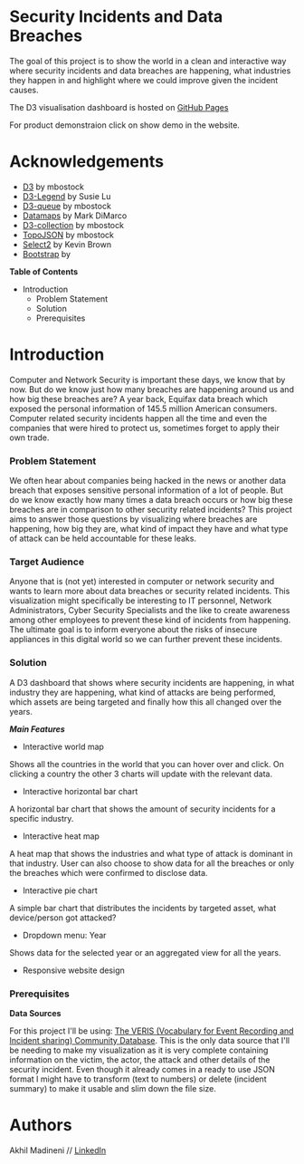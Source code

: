 # Security Incidents and Data Breaches
The goal of this project is to show the world in a clean and interactive way where security incidents and data breaches are happening, what industries they happen in and highlight where we could improve given the incident causes.

The D3 visualisation dashboard is hosted on [GitHub Pages](https://akhilmadineni.github.io/)

For product demonstraion click on show demo in the website.

# Acknowledgements 
- [D3](https://d3js.org/) by mbostock
- [D3-Legend](https://d3-legend.susielu.com/) by Susie Lu
- [D3-queue](https://github.com/d3/d3-queue) by mbostock
- [Datamaps](http://datamaps.github.io/) by Mark DiMarco
- [D3-collection](https://github.com/d3/d3-collection) by mbostock
- [TopoJSON](https://github.com/topojson/topojson) by mbostock
- [Select2](https://select2.org/) by Kevin Brown
- [Bootstrap](https://getbootstrap.com/) by 

**Table of Contents**
- Introduction
  - Problem Statement
  - Solution
  - Prerequisites

# Introduction
Computer and Network Security is important these days, we know that by now. But do we know just how many breaches are happening around
us and how big these breaches are? A year back, Equifax data breach which exposed the personal information of 145.5 million American
consumers. Computer related security incidents happen all the time and even the companies that were hired to protect us, sometimes 
forget to apply their own trade.

### Problem Statement
We often hear about companies being hacked in the news or another data breach that exposes sensitive personal information of a lot of
people. But do we know exactly how many times a data breach occurs or how big these breaches are in comparison to other security related
incidents? This project aims to answer those questions by visualizing where breaches are happening, how big they are, what kind of impact
they have and what type of attack can be held accountable for these leaks.

### Target Audience
Anyone that is (not yet) interested in computer or network security and wants to learn more about data breaches or security related incidents.
This visualization might specifically be interesting to IT personnel, Network Administrators, Cyber Security Specialists and the like to
create awareness among other employees to prevent these kind of incidents from happening. The ultimate goal is to inform everyone about
the risks of insecure appliances in this digital world so we can further prevent these incidents.

### Solution
A D3 dashboard that shows where security incidents are happening, in what industry they are happening, what kind of attacks are being performed,
which assets are being targeted and finally how this all changed over the years.

***Main Features***

- Interactive world map 

Shows all the countries in the world that you can hover over and click. On clicking a country the other 3 charts will update with the relevant data.

- Interactive horizontal bar chart

A horizontal bar chart that shows the amount of security incidents for a specific industry.

- Interactive heat map 

A heat map that shows the industries and what type of attack is dominant in that industry. User can also choose to show data for all the breaches or only the breaches which were confirmed to disclose data.

- Interactive pie chart 

A simple bar chart that distributes the incidents by targeted asset, what device/person got attacked?

- Dropdown menu: Year 

Shows data for the selected year or an aggregated view for all the years.

- Responsive website design 

### Prerequisites

**Data Sources**

For this project I'll be using: [The VERIS (Vocabulary for Event Recording and Incident sharing) Community Database](https://github.com/vz-risk/VCDB).
This is the only data source that I'll be needing to make my visualization as it is very complete containing information
on the victim, the actor, the attack and other details of the security incident. Even though it already comes in a ready
to use JSON format I might have to transform (text to numbers) or delete (incident summary) to make it usable and slim down
the file size.

# Authors

Akhil Madineni // [LinkedIn](https://www.linkedin.com/in/akhil-madineni-7a39ab155/)


